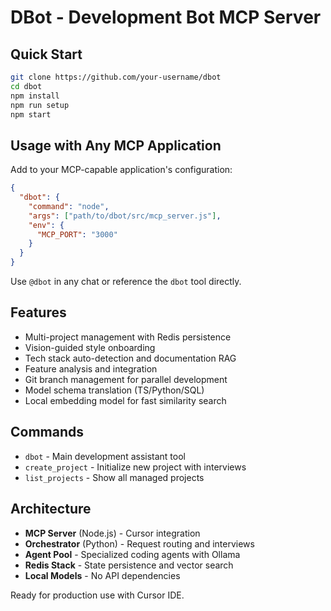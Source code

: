 # DBot - Development Bot MCP Server

## Quick Start
```bash
git clone https://github.com/your-username/dbot
cd dbot
npm install
npm run setup
npm start
```

## Usage with Any MCP Application
Add to your MCP-capable application's configuration:
```json
{
  "dbot": {
    "command": "node",
    "args": ["path/to/dbot/src/mcp_server.js"],
    "env": {
      "MCP_PORT": "3000"
    }
  }
}
```

Use `@dbot` in any chat or reference the `dbot` tool directly.

## Features
- Multi-project management with Redis persistence
- Vision-guided style onboarding
- Tech stack auto-detection and documentation RAG
- Feature analysis and integration
- Git branch management for parallel development
- Model schema translation (TS/Python/SQL)
- Local embedding model for fast similarity search

## Commands
- `dbot` - Main development assistant tool
- `create_project` - Initialize new project with interviews
- `list_projects` - Show all managed projects

## Architecture
- **MCP Server** (Node.js) - Cursor integration
- **Orchestrator** (Python) - Request routing and interviews
- **Agent Pool** - Specialized coding agents with Ollama
- **Redis Stack** - State persistence and vector search
- **Local Models** - No API dependencies

Ready for production use with Cursor IDE.
